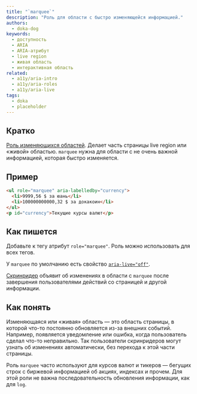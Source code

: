 ```yaml
---
title: "`marquee`"
description: "Роль для области с быстро изменяющейся информацией."
authors:
  - doka-dog
keywords:
  - доступность
  - ARIA
  - ARIA-атрибут
  - live region
  - живая область
  - интерактивная область
related:
  - a11y/aria-intro
  - a11y/aria-roles
  - a11y/aria-live
tags:
  - doka
  - placeholder
---
```


## Кратко

[Роль изменяющихся областей](/a11y/aria-roles/#roli-izmenyayushchihsya-oblastey). Делает часть страницы live region или «живой» областью. `marquee` нужна для области с не очень важной информацией, которая быстро изменяется.

## Пример

```html
<ul role="marquee" aria-labelledby="currency">
  <li>9999,56 $ за юань</li>
  <li>100000000000,32 $ за докакоин</li>
</ul>
<p id="currency">Текущие курсы валют</p>
```

## Как пишется

Добавьте к тегу атрибут `role="marquee"`. Роль можно использовать для всех тегов.

У `marquee` по умолчанию есть свойство [`aria-live="off"`](/a11y/aria-live/).

[Скринридер](/a11y/screenreaders/) объявит об изменениях в области с `marquee` после завершения пользователями действий со страницей и другой информации.

## Как понять

Изменяющаяся или «живая» область — это область страницы, в которой что-то постоянно обновляется из-за внешних событий. Например, появляется уведомление или ошибка, когда пользователь сделал что-то неправильно. Так пользователи скринридеров могут узнать об изменениях автоматически, без перехода к этой части страницы.

Роль `marquee` часто используют для курсов валют и тикеров — бегущих строк с биржевой информацией об акциях, индексах и прочем. Для этой роли не важна последовательность обновления информации, как для `log`.
